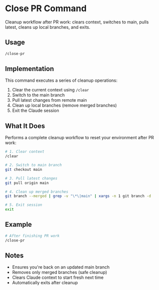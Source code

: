 # Close PR Command

Cleanup workflow after PR work: clears context, switches to main, pulls latest, cleans up local branches, and exits.

## Usage

```bash
/close-pr
```

## Implementation

This command executes a series of cleanup operations:

1. Clear the current context using `/clear`
2. Switch to the main branch
3. Pull latest changes from remote main
4. Clean up local branches (remove merged branches)
5. Exit the Claude session

## What It Does

Performs a complete cleanup workflow to reset your environment after PR work:

```bash
# 1. Clear context
/clear

# 2. Switch to main branch
git checkout main

# 3. Pull latest changes
git pull origin main

# 4. Clean up merged branches
git branch --merged | grep -v "\*\|main" | xargs -n 1 git branch -d

# 5. Exit session
exit
```

## Example

```bash
# After finishing PR work
/close-pr
```

## Notes

- Ensures you're back on an updated main branch
- Removes only merged branches (safe cleanup)
- Clears Claude context to start fresh next time
- Automatically exits after cleanup